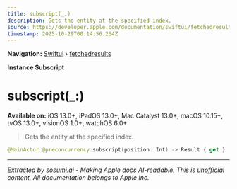 ```yaml
---
title: subscript(_:)
description: Gets the entity at the specified index.
source: https://developer.apple.com/documentation/swiftui/fetchedresults/subscript(_:)
timestamp: 2025-10-29T00:14:56.264Z
---
```


**Navigation:** [Swiftui](/documentation/swiftui) › [fetchedresults](/documentation/swiftui/fetchedresults)

**Instance Subscript**

# subscript(_:)

**Available on:** iOS 13.0+, iPadOS 13.0+, Mac Catalyst 13.0+, macOS 10.15+, tvOS 13.0+, visionOS 1.0+, watchOS 6.0+

> Gets the entity at the specified index.

```swift
@MainActor @preconcurrency subscript(position: Int) -> Result { get }
```

---

*Extracted by [sosumi.ai](https://sosumi.ai) - Making Apple docs AI-readable.*
*This is unofficial content. All documentation belongs to Apple Inc.*
